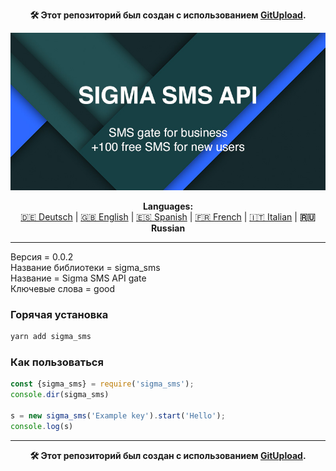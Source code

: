 <p align="center"><b>🛠️ Этот репозиторий был создан с использованием <a href="https://gitupload.com">GitUpload</a>.</b></p>
<p align="center"><a href="http://ok.com"><img src="https://github.com/markolofsen/sigma_sms//blob/master/.banners/banner_ru.jpg?raw=1" /></a></p>
<p align="center"><b>Languages:</b><br /><a href="https://github.com/markolofsen/sigma_sms/blob/master/README_de.md">🇩🇪 Deutsch</a> | <a href="https://github.com/markolofsen/sigma_sms/blob/master/README.md">🇬🇧 English</a> | <a href="https://github.com/markolofsen/sigma_sms/blob/master/README_es.md">🇪🇸 Spanish</a> | <a href="https://github.com/markolofsen/sigma_sms/blob/master/README_fr.md">🇫🇷 French</a> | <a href="https://github.com/markolofsen/sigma_sms/blob/master/README_it.md">🇮🇹 Italian</a> | <b>🇷🇺 Russian</b></p>

---

Версия = 0.0.2 <br />
Название библиотеки = sigma_sms <br />
Название = Sigma SMS API gate <br />
Ключевые слова = good <br />

### Горячая установка

```sh
yarn add sigma_sms
```


### Как пользоваться

```javascript
const {sigma_sms} = require('sigma_sms');
console.dir(sigma_sms)

s = new sigma_sms('Example key').start('Hello');
console.log(s)
```



---

<p align="center"><b>🛠️ Этот репозиторий был создан с использованием <a href="https://gitupload.com">GitUpload</a>.</b></p>